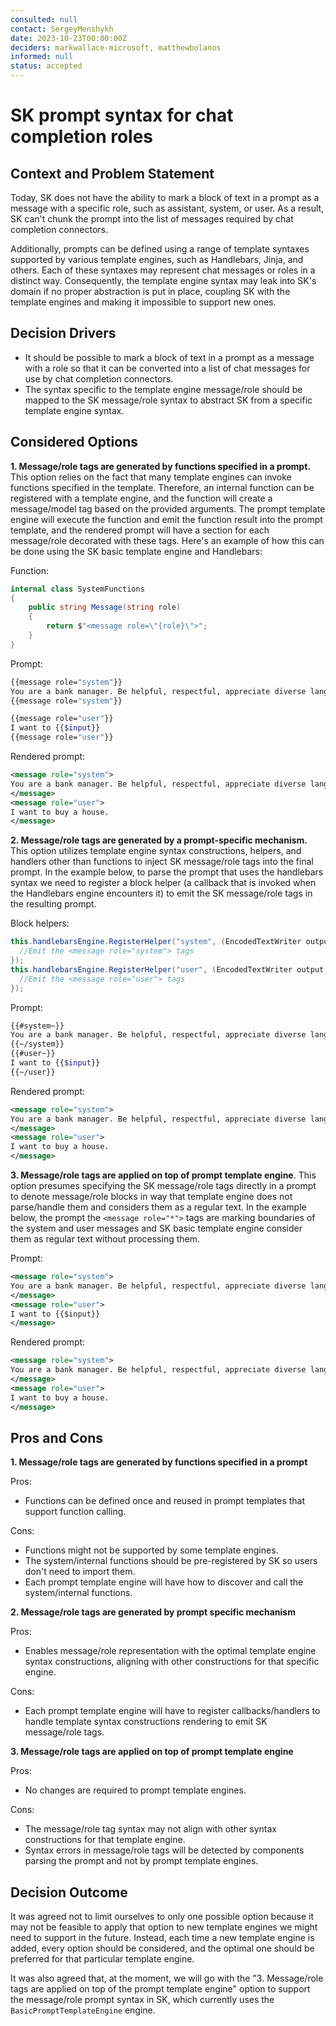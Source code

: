 ```yaml
---
consulted: null
contact: SergeyMenshykh
date: 2023-10-23T00:00:00Z
deciders: markwallace-microsoft, matthewbolanos
informed: null
status: accepted
---
```


# SK prompt syntax for chat completion roles

## Context and Problem Statement

Today, SK does not have the ability to mark a block of text in a prompt as a message with a specific role, such as assistant, system, or user. As a result, SK can't chunk the prompt into the list of messages required by chat completion connectors.

Additionally, prompts can be defined using a range of template syntaxes supported by various template engines, such as Handlebars, Jinja, and others. Each of these syntaxes may represent chat messages or roles in a distinct way. Consequently, the template engine syntax may leak into SK's domain if no proper abstraction is put in place, coupling SK with the template engines and making it impossible to support new ones.

<!-- This is an optional element. Feel free to remove. -->

## Decision Drivers

- It should be possible to mark a block of text in a prompt as a message with a role so that it can be converted into a list of chat messages for use by chat completion connectors.
- The syntax specific to the template engine message/role should be mapped to the SK message/role syntax to abstract SK from a specific template engine syntax.

## Considered Options

**1. Message/role tags are generated by functions specified in a prompt.** This option relies on the fact that many template engines can invoke functions specified in the template. Therefore, an internal function can be registered with a template engine, and the function will create a message/model tag based on the provided arguments. The prompt template engine will execute the function and emit the function result into the prompt template, and the rendered prompt will have a section for each message/role decorated with these tags. Here's an example of how this can be done using the SK basic template engine and Handlebars:

Function:

```csharp {"id":"01J6KQ5B99ZG69EC80EHY7PJC6"}
internal class SystemFunctions
{
    public string Message(string role)
    {
        return $"<message role=\"{role}\">";
    }
}
```

Prompt:

```bash {"id":"01J6KQ5B99ZG69EC80EKEXRJF5"}
{{message role="system"}}
You are a bank manager. Be helpful, respectful, appreciate diverse language styles.
{{message role="system"}}

{{message role="user"}}
I want to {{$input}}
{{message role="user"}}
```

Rendered prompt:

```xml {"id":"01J6KQ5B99ZG69EC80EN8C3S13"}
<message role="system">
You are a bank manager. Be helpful, respectful, appreciate diverse language styles.
</message>
<message role="user">
I want to buy a house.
</message>
```

**2. Message/role tags are generated by a prompt-specific mechanism.** This option utilizes template engine syntax constructions, helpers, and handlers other than functions to inject SK message/role tags into the final prompt.
In the example below, to parse the prompt that uses the handlebars syntax we need to register a block helper (a callback that is invoked when the Handlebars engine encounters it) to emit the SK message/role tags in the resulting prompt.

Block helpers:

```csharp {"id":"01J6KQ5B99ZG69EC80ER55AEPK"}
this.handlebarsEngine.RegisterHelper("system", (EncodedTextWriter output, Context context, Arguments arguments) => {
  //Emit the <message role="system"> tags
});
this.handlebarsEngine.RegisterHelper("user", (EncodedTextWriter output, Context context, Arguments arguments) => {
  //Emit the <message role="user"> tags
});
```

Prompt:

```bash {"id":"01J6KQ5B99ZG69EC80EVVM3K34"}
{{#system~}}
You are a bank manager. Be helpful, respectful, appreciate diverse language styles.
{{~/system}}
{{#user~}}
I want to {{$input}}
{{~/user}}
```

Rendered prompt:

```xml {"id":"01J6KQ5B99ZG69EC80EWQ9CTA4"}
<message role="system">
You are a bank manager. Be helpful, respectful, appreciate diverse language styles.
</message>
<message role="user">
I want to buy a house.
</message>
```

**3. Message/role tags are applied on top of prompt template engine**. This option presumes specifying the SK message/role tags directly in a prompt to denote message/role blocks in way that template engine does not parse/handle them and considers them as a regular text.
In the example below, the prompt the `<message role="*">` tags are marking boundaries of the system and user messages and SK basic template engine consider them as regular text without processing them.

Prompt:

```xml {"id":"01J6KQ5B99ZG69EC80EZ99JCD1"}
<message role="system">
You are a bank manager. Be helpful, respectful, appreciate diverse language styles.
</message>
<message role="user">
I want to {{$input}}
</message>
```

Rendered prompt:

```xml {"id":"01J6KQ5B99ZG69EC80F1H6QQWS"}
<message role="system">
You are a bank manager. Be helpful, respectful, appreciate diverse language styles.
</message>
<message role="user">
I want to buy a house.
</message>
```

## Pros and Cons

**1. Message/role tags are generated by functions specified in a prompt**

Pros:

- Functions can be defined once and reused in prompt templates that support function calling.

Cons:

- Functions might not be supported by some template engines.
- The system/internal functions should be pre-registered by SK so users don't need to import them.
- Each prompt template engine will have how to discover and call the system/internal functions.

**2. Message/role tags are generated by prompt specific mechanism**

Pros:

- Enables message/role representation with the optimal template engine syntax constructions, aligning with other constructions for that specific engine.

Cons:

- Each prompt template engine will have to register callbacks/handlers to handle template syntax constructions rendering to emit SK message/role tags.

**3. Message/role tags are applied on top of prompt template engine**

Pros:

- No changes are required to prompt template engines.

Cons:

- The message/role tag syntax may not align with other syntax constructions for that template engine.
- Syntax errors in message/role tags will be detected by components parsing the prompt and not by prompt template engines.

## Decision Outcome

It was agreed not to limit ourselves to only one possible option because it may not be feasible to apply that option to new template engines we might need to support in the future. Instead, each time a new template engine is added, every option should be considered, and the optimal one should be preferred for that particular template engine.

It was also agreed that, at the moment, we will go with the "3. Message/role tags are applied on top of the prompt template engine" option to support the message/role prompt syntax in SK, which currently uses the `BasicPromptTemplateEngine` engine.
